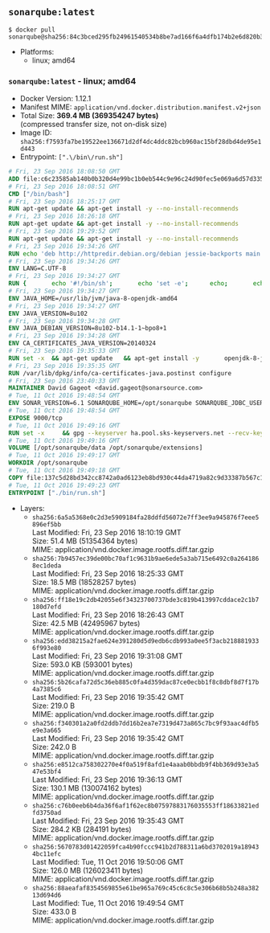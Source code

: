 ## `sonarqube:latest`

```console
$ docker pull sonarqube@sha256:84c3bced295fb24961540534b8be7ad166f6a4dfb174b2e6d820b3d7d8c9ed09
```

-	Platforms:
	-	linux; amd64

### `sonarqube:latest` - linux; amd64

-	Docker Version: 1.12.1
-	Manifest MIME: `application/vnd.docker.distribution.manifest.v2+json`
-	Total Size: **369.4 MB (369354247 bytes)**  
	(compressed transfer size, not on-disk size)
-	Image ID: `sha256:f7593fa7be19522ee136671d2df4dc4ddc82bcb960ac15bf28dbd4de95e1d443`
-	Entrypoint: `[".\/bin\/run.sh"]`

```dockerfile
# Fri, 23 Sep 2016 18:08:50 GMT
ADD file:c6c23585ab140b0b320d4e99bc1b0eb544c9e96c24d90fec5e069a6d57d335ca in / 
# Fri, 23 Sep 2016 18:08:51 GMT
CMD ["/bin/bash"]
# Fri, 23 Sep 2016 18:25:17 GMT
RUN apt-get update && apt-get install -y --no-install-recommends 		ca-certificates 		curl 		wget 	&& rm -rf /var/lib/apt/lists/*
# Fri, 23 Sep 2016 18:26:18 GMT
RUN apt-get update && apt-get install -y --no-install-recommends 		bzr 		git 		mercurial 		openssh-client 		subversion 				procps 	&& rm -rf /var/lib/apt/lists/*
# Fri, 23 Sep 2016 19:29:52 GMT
RUN apt-get update && apt-get install -y --no-install-recommends 		bzip2 		unzip 		xz-utils 	&& rm -rf /var/lib/apt/lists/*
# Fri, 23 Sep 2016 19:34:26 GMT
RUN echo 'deb http://httpredir.debian.org/debian jessie-backports main' > /etc/apt/sources.list.d/jessie-backports.list
# Fri, 23 Sep 2016 19:34:26 GMT
ENV LANG=C.UTF-8
# Fri, 23 Sep 2016 19:34:27 GMT
RUN { 		echo '#!/bin/sh'; 		echo 'set -e'; 		echo; 		echo 'dirname "$(dirname "$(readlink -f "$(which javac || which java)")")"'; 	} > /usr/local/bin/docker-java-home 	&& chmod +x /usr/local/bin/docker-java-home
# Fri, 23 Sep 2016 19:34:27 GMT
ENV JAVA_HOME=/usr/lib/jvm/java-8-openjdk-amd64
# Fri, 23 Sep 2016 19:34:27 GMT
ENV JAVA_VERSION=8u102
# Fri, 23 Sep 2016 19:34:28 GMT
ENV JAVA_DEBIAN_VERSION=8u102-b14.1-1~bpo8+1
# Fri, 23 Sep 2016 19:34:28 GMT
ENV CA_CERTIFICATES_JAVA_VERSION=20140324
# Fri, 23 Sep 2016 19:35:33 GMT
RUN set -x 	&& apt-get update 	&& apt-get install -y 		openjdk-8-jdk="$JAVA_DEBIAN_VERSION" 		ca-certificates-java="$CA_CERTIFICATES_JAVA_VERSION" 	&& rm -rf /var/lib/apt/lists/* 	&& [ "$JAVA_HOME" = "$(docker-java-home)" ]
# Fri, 23 Sep 2016 19:35:35 GMT
RUN /var/lib/dpkg/info/ca-certificates-java.postinst configure
# Fri, 23 Sep 2016 23:40:33 GMT
MAINTAINER David Gageot <david.gageot@sonarsource.com>
# Tue, 11 Oct 2016 19:48:54 GMT
ENV SONAR_VERSION=6.1 SONARQUBE_HOME=/opt/sonarqube SONARQUBE_JDBC_USERNAME=sonar SONARQUBE_JDBC_PASSWORD=sonar SONARQUBE_JDBC_URL=
# Tue, 11 Oct 2016 19:48:54 GMT
EXPOSE 9000/tcp
# Tue, 11 Oct 2016 19:49:16 GMT
RUN set -x     && gpg --keyserver ha.pool.sks-keyservers.net --recv-keys F1182E81C792928921DBCAB4CFCA4A29D26468DE     && cd /opt     && curl -o sonarqube.zip -fSL https://sonarsource.bintray.com/Distribution/sonarqube/sonarqube-$SONAR_VERSION.zip     && curl -o sonarqube.zip.asc -fSL https://sonarsource.bintray.com/Distribution/sonarqube/sonarqube-$SONAR_VERSION.zip.asc     && gpg --batch --verify sonarqube.zip.asc sonarqube.zip     && unzip sonarqube.zip     && mv sonarqube-$SONAR_VERSION sonarqube     && rm sonarqube.zip*     && rm -rf $SONARQUBE_HOME/bin/*
# Tue, 11 Oct 2016 19:49:16 GMT
VOLUME [/opt/sonarqube/data /opt/sonarqube/extensions]
# Tue, 11 Oct 2016 19:49:17 GMT
WORKDIR /opt/sonarqube
# Tue, 11 Oct 2016 19:49:18 GMT
COPY file:137c5d28bd342cc8742a0ad6123eb8bd930c44da4719a82c9d33387b567c147c in /opt/sonarqube/bin/ 
# Tue, 11 Oct 2016 19:49:23 GMT
ENTRYPOINT ["./bin/run.sh"]
```

-	Layers:
	-	`sha256:6a5a5368e0c2d3e5909184fa28ddfd56072e7ff3ee9a945876f7eee5896ef5bb`  
		Last Modified: Fri, 23 Sep 2016 18:10:19 GMT  
		Size: 51.4 MB (51354364 bytes)  
		MIME: application/vnd.docker.image.rootfs.diff.tar.gzip
	-	`sha256:7b9457ec39de00bc70af1c9631b9ae6ede5a3ab715e6492c0a2641868ec1deda`  
		Last Modified: Fri, 23 Sep 2016 18:25:33 GMT  
		Size: 18.5 MB (18528257 bytes)  
		MIME: application/vnd.docker.image.rootfs.diff.tar.gzip
	-	`sha256:ff18e19c2db42055e6f34323700737bde3c819b413997cddace2c1b7180d7efd`  
		Last Modified: Fri, 23 Sep 2016 18:26:43 GMT  
		Size: 42.5 MB (42495967 bytes)  
		MIME: application/vnd.docker.image.rootfs.diff.tar.gzip
	-	`sha256:edd38215a2fae624e391280d5d9edb6cdb993a0ee5f3acb2188819336f993e80`  
		Last Modified: Fri, 23 Sep 2016 19:31:08 GMT  
		Size: 593.0 KB (593001 bytes)  
		MIME: application/vnd.docker.image.rootfs.diff.tar.gzip
	-	`sha256:5b26cafa72d5c36eb885c0fa4d359dac87ce0ecbb1f8c8dbf8d7f17b4a7385c6`  
		Last Modified: Fri, 23 Sep 2016 19:35:42 GMT  
		Size: 219.0 B  
		MIME: application/vnd.docker.image.rootfs.diff.tar.gzip
	-	`sha256:f340301a2a0fd2ddb7dd16b2ea7e7319d473a865c7bc9f93aac4dfb5e9e3a665`  
		Last Modified: Fri, 23 Sep 2016 19:35:42 GMT  
		Size: 242.0 B  
		MIME: application/vnd.docker.image.rootfs.diff.tar.gzip
	-	`sha256:e8512ca758302270e4f0a519f8afd1e4aaab0bbdb9f4bb369d93e3a547e53bf4`  
		Last Modified: Fri, 23 Sep 2016 19:36:13 GMT  
		Size: 130.1 MB (130074162 bytes)  
		MIME: application/vnd.docker.image.rootfs.diff.tar.gzip
	-	`sha256:c76b0eeb6b4da36f6af1f62ec8b07597883176035553ff18633821edfd3750ad`  
		Last Modified: Fri, 23 Sep 2016 19:35:43 GMT  
		Size: 284.2 KB (284191 bytes)  
		MIME: application/vnd.docker.image.rootfs.diff.tar.gzip
	-	`sha256:5670783d01422059fca4b90fccc941b2d788311a6bd3702019a189434bc11efc`  
		Last Modified: Tue, 11 Oct 2016 19:50:06 GMT  
		Size: 126.0 MB (126023411 bytes)  
		MIME: application/vnd.docker.image.rootfs.diff.tar.gzip
	-	`sha256:88aeafaf8354569855e61be965a769c45c6c8c5e306b68b5b248a38213d694d6`  
		Last Modified: Tue, 11 Oct 2016 19:49:54 GMT  
		Size: 433.0 B  
		MIME: application/vnd.docker.image.rootfs.diff.tar.gzip
